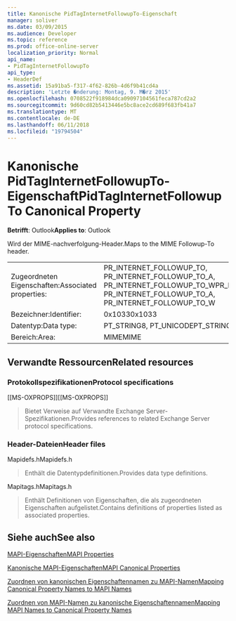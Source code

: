 ```yaml
---
title: Kanonische PidTagInternetFollowupTo-Eigenschaft
manager: soliver
ms.date: 03/09/2015
ms.audience: Developer
ms.topic: reference
ms.prod: office-online-server
localization_priority: Normal
api_name:
- PidTagInternetFollowupTo
api_type:
- HeaderDef
ms.assetid: 15a91ba5-f317-4f62-826b-4d6f9b41cd4a
description: 'Letzte �nderung: Montag, 9. M�rz 2015'
ms.openlocfilehash: 0708522f918984dca09097104561feca787cd2a2
ms.sourcegitcommit: 9d60cd82b5413446e5bc8ace2cd689f683fb41a7
ms.translationtype: MT
ms.contentlocale: de-DE
ms.lasthandoff: 06/11/2018
ms.locfileid: "19794504"
---
```

# <a name="pidtaginternetfollowupto-canonical-property"></a><span data-ttu-id="bb26b-103">Kanonische PidTagInternetFollowupTo-Eigenschaft</span><span class="sxs-lookup"><span data-stu-id="bb26b-103">PidTagInternetFollowupTo Canonical Property</span></span>

  
  
<span data-ttu-id="bb26b-104">**Betrifft**: Outlook</span><span class="sxs-lookup"><span data-stu-id="bb26b-104">**Applies to**: Outlook</span></span> 
  
<span data-ttu-id="bb26b-105">Wird der MIME-nachverfolgung-Header.</span><span class="sxs-lookup"><span data-stu-id="bb26b-105">Maps to the MIME Followup-To header.</span></span>
  
|||
|:-----|:-----|
|<span data-ttu-id="bb26b-106">Zugeordneten Eigenschaften:</span><span class="sxs-lookup"><span data-stu-id="bb26b-106">Associated properties:</span></span>  <br/> |<span data-ttu-id="bb26b-107">PR_INTERNET_FOLLOWUP_TO, PR_INTERNET_FOLLOWUP_TO_A, PR_INTERNET_FOLLOWUP_TO_W</span><span class="sxs-lookup"><span data-stu-id="bb26b-107">PR_INTERNET_FOLLOWUP_TO, PR_INTERNET_FOLLOWUP_TO_A, PR_INTERNET_FOLLOWUP_TO_W</span></span>  <br/> |
|<span data-ttu-id="bb26b-108">Bezeichner:</span><span class="sxs-lookup"><span data-stu-id="bb26b-108">Identifier:</span></span>  <br/> |<span data-ttu-id="bb26b-109">0x1033</span><span class="sxs-lookup"><span data-stu-id="bb26b-109">0x1033</span></span>  <br/> |
|<span data-ttu-id="bb26b-110">Datentyp:</span><span class="sxs-lookup"><span data-stu-id="bb26b-110">Data type:</span></span>  <br/> |<span data-ttu-id="bb26b-111">PT_STRING8, PT_UNICODE</span><span class="sxs-lookup"><span data-stu-id="bb26b-111">PT_STRING8, PT_UNICODE</span></span>  <br/> |
|<span data-ttu-id="bb26b-112">Bereich:</span><span class="sxs-lookup"><span data-stu-id="bb26b-112">Area:</span></span>  <br/> |<span data-ttu-id="bb26b-113">MIME</span><span class="sxs-lookup"><span data-stu-id="bb26b-113">MIME</span></span>  <br/> |
   
## <a name="related-resources"></a><span data-ttu-id="bb26b-114">Verwandte Ressourcen</span><span class="sxs-lookup"><span data-stu-id="bb26b-114">Related resources</span></span>

### <a name="protocol-specifications"></a><span data-ttu-id="bb26b-115">Protokollspezifikationen</span><span class="sxs-lookup"><span data-stu-id="bb26b-115">Protocol specifications</span></span>

<span data-ttu-id="bb26b-116">[[MS-OXPROPS]]</span><span class="sxs-lookup"><span data-stu-id="bb26b-116">[[MS-OXPROPS]]</span></span> 
  
> <span data-ttu-id="bb26b-117">Bietet Verweise auf Verwandte Exchange Server-Spezifikationen.</span><span class="sxs-lookup"><span data-stu-id="bb26b-117">Provides references to related Exchange Server protocol specifications.</span></span>
    
### <a name="header-files"></a><span data-ttu-id="bb26b-118">Header-Dateien</span><span class="sxs-lookup"><span data-stu-id="bb26b-118">Header files</span></span>

<span data-ttu-id="bb26b-119">Mapidefs.h</span><span class="sxs-lookup"><span data-stu-id="bb26b-119">Mapidefs.h</span></span>
  
> <span data-ttu-id="bb26b-120">Enthält die Datentypdefinitionen.</span><span class="sxs-lookup"><span data-stu-id="bb26b-120">Provides data type definitions.</span></span>
    
<span data-ttu-id="bb26b-121">Mapitags.h</span><span class="sxs-lookup"><span data-stu-id="bb26b-121">Mapitags.h</span></span>
  
> <span data-ttu-id="bb26b-122">Enthält Definitionen von Eigenschaften, die als zugeordneten Eigenschaften aufgelistet.</span><span class="sxs-lookup"><span data-stu-id="bb26b-122">Contains definitions of properties listed as associated properties.</span></span>
    
## <a name="see-also"></a><span data-ttu-id="bb26b-123">Siehe auch</span><span class="sxs-lookup"><span data-stu-id="bb26b-123">See also</span></span>



[<span data-ttu-id="bb26b-124">MAPI-Eigenschaften</span><span class="sxs-lookup"><span data-stu-id="bb26b-124">MAPI Properties</span></span>](mapi-properties.md)
  
[<span data-ttu-id="bb26b-125">Kanonische MAPI-Eigenschaften</span><span class="sxs-lookup"><span data-stu-id="bb26b-125">MAPI Canonical Properties</span></span>](mapi-canonical-properties.md)
  
[<span data-ttu-id="bb26b-126">Zuordnen von kanonischen Eigenschaftennamen zu MAPI-Namen</span><span class="sxs-lookup"><span data-stu-id="bb26b-126">Mapping Canonical Property Names to MAPI Names</span></span>](mapping-canonical-property-names-to-mapi-names.md)
  
[<span data-ttu-id="bb26b-127">Zuordnen von MAPI-Namen zu kanonische Eigenschaftennamen</span><span class="sxs-lookup"><span data-stu-id="bb26b-127">Mapping MAPI Names to Canonical Property Names</span></span>](mapping-mapi-names-to-canonical-property-names.md)

